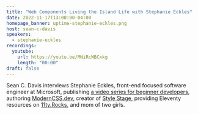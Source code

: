 ```yaml
---
title: "Web Components Living the Island Life with Stephanie Eckles"
date: 2022-11-17T13:00:00-04:00
homepage_banner: uptime-stephanie-eckles.png
host: sean-c-davis
speakers:
  - stephanie-eckles
recordings:
  youtube:
    url: https://youtu.be/MNiRcWBCxkg
    length: "00:00"
draft: false
---
```


Sean C. Davis interviews Stephanie Eckles, front-end focused software engineer at Microsoft, publishing [a video series for beginner developers](https://learnfromsteph.dev/), authoring [ModernCSS.dev](https://moderncss.dev/), creator of [Style Stage](https://stylestage.dev/), providing Eleventy resources on [11ty.Rocks](https://11ty.rocks/), and mom of two girls.

